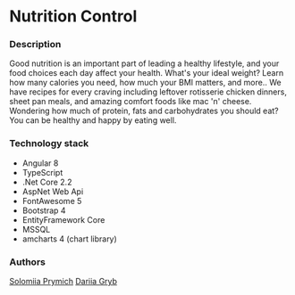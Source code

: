 # Nutrition Control

### Description

Good nutrition is an important part of leading a healthy lifestyle, and your food choices each day affect your health.
What's your ideal weight? Learn how many calories you need, how much your BMI matters, and more..
We have recipes for every craving including leftover rotisserie chicken dinners, sheet pan meals, and amazing comfort foods like mac 'n' cheese.
Wondering how much of protein, fats and carbohydrates you should eat? You can be healthy and happy by eating well.

### Technology stack

- Angular 8
- TypeScript
- .Net Core 2.2
- AspNet Web Api
- FontAwesome 5
- Bootstrap 4
- EntityFramework Core
- MSSQL
- amcharts 4 (chart library)

### Authors
[Solomiia Prymich](https://github.com/Solomiya98)
[Dariia Gryb](https://github.com/dashaag)
